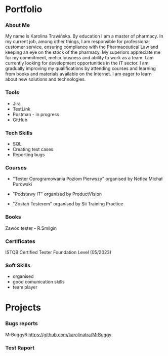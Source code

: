# Portfolio
### About Me
My name is Karolina Trawińska. By education I am a master of pharmacy. In my current job, among other things, I am responsible for
professional customer service, ensuring compliance with the Pharmaceutical Law and keeping an eye on
the stock of the pharmacy. My superiors appreciate me for my commitment, meticulousness and ability to
work as a team. I am currently looking for development opportunities in the IT sector. I am gradually
improving my qualifications by attending courses and learning from books and materials available on the
Internet. I am eager to learn about new solutions and technologies.

### Tools
* Jira
* TestLink
* Postman - in progress
* GitHub

### Tech Skills
* SQL
* Creating test cases
* Reporting bugs

### Courses
* "Tester Oprogramowania Poziom Pierwszy"
organised by Netlea Michał Purowski

* "Podstawy IT"
organised by ProductVIsion

* "Zostań Testerem"
organised by Sii Training Practice

### Books
Zawód tester - R.Smilgin

### Certificates 
ISTQB Certified Tester Foundation Level (05/2023)

### Soft Skills
* organised
* good comunication skills
* team player

# Projects

### Bugs reports
MrBuggy6 https://github.com/karolinatra/MrBuggy

### Test Raport

